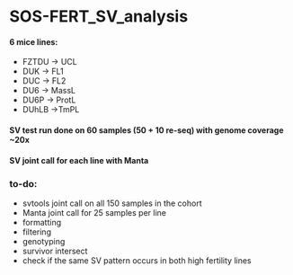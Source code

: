 # SOS-FERT_SV_analysis


#### 6 mice lines: 

* FZTDU -> UCL
* DUK -> FL1
* DUC -> FL2
* DU6 -> MassL
* DU6P -> ProtL
* DUhLB ->TmPL

#### SV test run done on 60 samples (50 + 10 re-seq) with genome coverage ~20x
#### SV joint call for each line with Manta

### to-do:
  - svtools joint call on all 150 samples in the cohort
  - Manta joint call for 25 samples per line
  - formatting
  - filtering
  - genotyping
  - survivor intersect
  - check if the same SV pattern occurs in both high fertility lines
